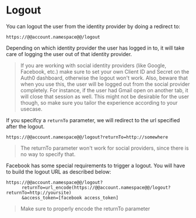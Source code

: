 # Logout

You can logout the user from the identity provider by doing a redirect to:

    https://@@account.namespace@@/logout

Depending on which identity provider the user has logged in to, it will take care of logging the user out of that identity provider.
> If you are working with social identity providers (like Google, Facebook, etc.) make sure to set your own Client ID and Secret on the Auth0 dashboard, otherwise the logout won't work. Also, beware that when you use this, the user will be logged out from the social provider completely. For instance, if the user had Gmail open on another tab, it will close that session as well. This might not be desirable for the user though, so make sure you tailor the experience according to your usecase.

If you specifcy a `returnTo` parameter, we will redirect to the url specified after the logout.

    https://@@account.namespace@@/logout?returnTo=http://somewhere

> The returnTo parameter won't work for social providers, since there is no way to specify that.

Facebook has some special requirements to trigger a logout. You will have to build the logout URL as described below:

    https://@@account.namespace@@/logout?
          returnTo=url_encode(https://@@account.namespace@@/logout?returnTo=http://yoursite)
          &access_token=[facebook access_token]

> Make sure to properly encode the returnTo parameter
